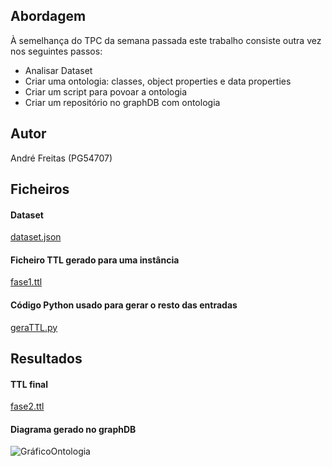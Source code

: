 ## Abordagem 
À semelhança do TPC da semana passada este trabalho consiste outra vez nos seguintes passos:
* Analisar Dataset
* Criar uma ontologia: classes, object properties e data properties
* Criar um script para povoar a ontologia
* Criar um repositório no graphDB com ontologia

## Autor
André Freitas (PG54707)

## Ficheiros 
#### Dataset 
[dataset.json](dataset.json)

#### Ficheiro TTL gerado para uma instância 
[fase1.ttl](fase1.ttl)

#### Código Python usado para gerar o resto das entradas 
[geraTTL.py](geraTTL.py)

## Resultados 
#### TTL final 
[fase2.ttl](fase2.ttl)

#### Diagrama gerado no graphDB 
![GráficoOntologia](GráficoOntologia.png)
